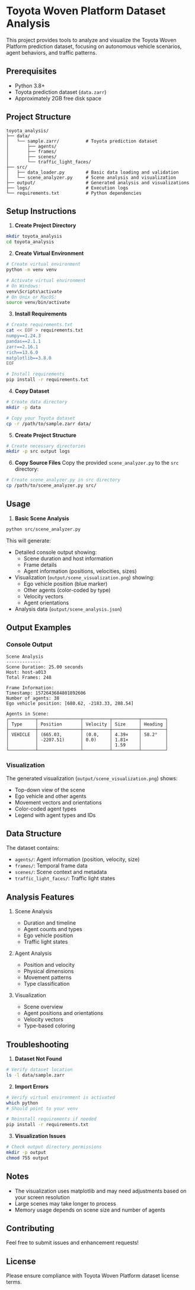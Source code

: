 # Toyota Woven Platform Dataset Analysis

This project provides tools to analyze and visualize the Toyota Woven Platform prediction dataset, focusing on autonomous vehicle scenarios, agent behaviors, and traffic patterns.

## Prerequisites

- Python 3.8+
- Toyota prediction dataset (`data.zarr`)
- Approximately 2GB free disk space

## Project Structure
```
toyota_analysis/
├── data/
│   └── sample.zarr/          # Toyota prediction dataset
│       ├── agents/
│       ├── frames/
│       ├── scenes/
│       └── traffic_light_faces/
├── src/
│   ├── data_loader.py        # Basic data loading and validation
│   └── scene_analyzer.py     # Scene analysis and visualization
├── output/                   # Generated analysis and visualizations
├── logs/                     # Execution logs
└── requirements.txt          # Python dependencies
```

## Setup Instructions

1. **Create Project Directory**
```bash
mkdir toyota_analysis
cd toyota_analysis
```

2. **Create Virtual Environment**
```bash
# Create virtual environment
python -m venv venv

# Activate virtual environment
# On Windows:
venv\Scripts\activate
# On Unix or MacOS:
source venv/bin/activate
```

3. **Install Requirements**
```bash
# Create requirements.txt
cat << EOF > requirements.txt
numpy==1.24.3
pandas==2.1.1
zarr==2.16.1
rich==13.6.0
matplotlib==3.8.0
EOF

# Install requirements
pip install -r requirements.txt
```

4. **Copy Dataset**
```bash
# Create data directory
mkdir -p data

# Copy your Toyota dataset
cp -r /path/to/sample.zarr data/
```

5. **Create Project Structure**
```bash
# Create necessary directories
mkdir -p src output logs
```

6. **Copy Source Files**
Copy the provided `scene_analyzer.py` to the `src` directory:
```bash
# Create scene_analyzer.py in src directory
cp /path/to/scene_analyzer.py src/
```

## Usage

1. **Basic Scene Analysis**
```bash
python src/scene_analyzer.py
```

This will generate:
- Detailed console output showing:
  - Scene duration and host information
  - Frame details
  - Agent information (positions, velocities, sizes)
- Visualization (`output/scene_visualization.png`) showing:
  - Ego vehicle position (blue marker)
  - Other agents (color-coded by type)
  - Velocity vectors
  - Agent orientations
- Analysis data (`output/scene_analysis.json`)

## Output Examples

### Console Output
```
Scene Analysis
-------------
Scene Duration: 25.00 seconds
Host: host-a013
Total Frames: 248

Frame Information:
Timestamp: 1572643684801892606
Number of agents: 38
Ego vehicle position: [680.62, -2183.33, 288.54]

Agents in Scene:
┌──────────┬────────────────┬──────────┬──────────┬─────────┐
│ Type     │ Position       │ Velocity │ Size     │ Heading │
├──────────┼────────────────┼──────────┼──────────┼─────────┤
│ VEHICLE  │ (665.03,       │ (0.0,    │ 4.39×    │ 58.2°   │
│          │ -2207.51)      │ 0.0)     │ 1.81×    │         │
│          │                │          │ 1.59     │         │
└──────────┴────────────────┴──────────┴──────────┴─────────┘
```

### Visualization
The generated visualization (`output/scene_visualization.png`) shows:
- Top-down view of the scene
- Ego vehicle and other agents
- Movement vectors and orientations
- Color-coded agent types
- Legend with agent types and IDs

## Data Structure
The dataset contains:
- `agents/`: Agent information (position, velocity, size)
- `frames/`: Temporal frame data
- `scenes/`: Scene context and metadata
- `traffic_light_faces/`: Traffic light states

## Analysis Features
1. Scene Analysis
   - Duration and timeline
   - Agent counts and types
   - Ego vehicle position
   - Traffic light states

2. Agent Analysis
   - Position and velocity
   - Physical dimensions
   - Movement patterns
   - Type classification

3. Visualization
   - Scene overview
   - Agent positions and orientations
   - Velocity vectors
   - Type-based coloring

## Troubleshooting

1. **Dataset Not Found**
```bash
# Verify dataset location
ls -l data/sample.zarr
```

2. **Import Errors**
```bash
# Verify virtual environment is activated
which python
# Should point to your venv

# Reinstall requirements if needed
pip install -r requirements.txt
```

3. **Visualization Issues**
```bash
# Check output directory permissions
mkdir -p output
chmod 755 output
```

## Notes
- The visualization uses matplotlib and may need adjustments based on your screen resolution
- Large scenes may take longer to process
- Memory usage depends on scene size and number of agents

## Contributing
Feel free to submit issues and enhancement requests!

## License
Please ensure compliance with Toyota Woven Platform dataset license terms.